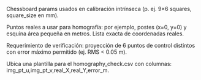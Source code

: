 Chessboard params usados en calibración intrínseca (p. ej. 9×6 squares, square_size en mm).

Puntos reales a usar para homografía: por ejemplo, postes (x=0, y=0) y esquina área pequeña en metros. Lista exacta de coordenadas reales.

Requerimiento de verificación: proyección de 6 puntos de control distintos con error máximo permitido (ej. RMS < 0.05 m).

Ubica una plantilla para el homography_check.csv con columnas: img_pt_u,img_pt_v,real_X,real_Y,error_m.